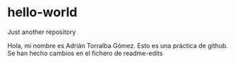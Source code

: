 # hello-world
Just another repository

Hola, mi nombre es Adrián Torralba Gómez.
Esto es una práctica de github.
Se han hecho cambios en el fichero de readme-edits
